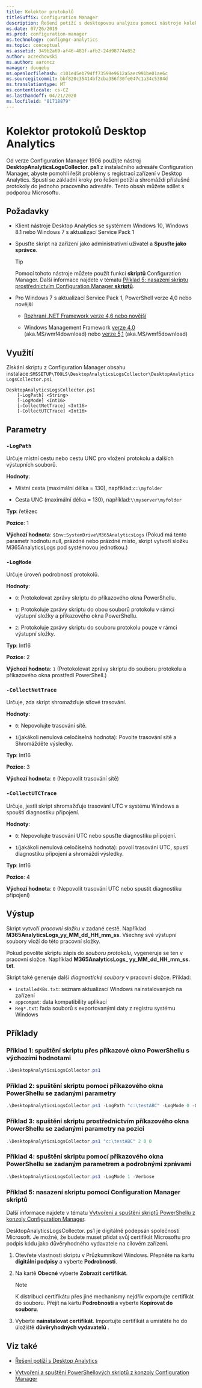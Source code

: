 ```yaml
---
title: Kolektor protokolů
titleSuffix: Configuration Manager
description: Řešení potíží s desktopovou analýzou pomocí nástroje kolektor protokolů
ms.date: 07/26/2019
ms.prod: configuration-manager
ms.technology: configmgr-analytics
ms.topic: conceptual
ms.assetid: 349b2a69-af46-481f-afb2-24d98774e852
author: aczechowski
ms.author: aaroncz
manager: dougeby
ms.openlocfilehash: c101e45eb794ff73599e9612a5aec991be01ae6c
ms.sourcegitcommit: bbf820c35414bf2cba356f30fe047c1a34c5384d
ms.translationtype: MT
ms.contentlocale: cs-CZ
ms.lasthandoff: 04/21/2020
ms.locfileid: "81718879"
---
```

# <a name="desktop-analytics-log-collector"></a>Kolektor protokolů Desktop Analytics

Od verze Configuration Manager 1906 použijte nástroj **DesktopAnalyticsLogsCollector. ps1** z instalačního adresáře Configuration Manager, abyste pomohli řešit problémy s registrací zařízení v Desktop Analytics. Spustí se základní kroky pro řešení potíží a shromáždí příslušné protokoly do jednoho pracovního adresáře. Tento obsah můžete sdílet s podporou Microsoftu.


## <a name="prerequisites"></a>Požadavky

- Klient nástroje Desktop Analytics se systémem Windows 10, Windows 8.1 nebo Windows 7 s aktualizací Service Pack 1

- Spusťte skript na zařízení jako administrativní uživatel a **Spusťte jako správce**.

    > [!Tip]
    > Pomocí tohoto nástroje můžete použít funkci **skriptů** Configuration Manager. Další informace najdete v tématu [Příklad 5: nasazení skriptu prostřednictvím Configuration Manager **skriptů**](#bkmk_ex5).

- Pro Windows 7 s aktualizací Service Pack 1, PowerShell verze 4,0 nebo novější
    - [Rozhraní .NET Framework verze 4,6 nebo novější](https://dotnet.microsoft.com/download/dotnet-framework)

    - Windows Management Framework [verze 4,0](https://support.microsoft.com/help/2819745) (aka.MS/wmf4download) nebo [verze 5,1](https://www.microsoft.com/download/details.aspx?id=54616) (aka.MS/wmf5download)

## <a name="usage"></a>Využití

Získání skriptu z Configuration Manager obsahu instalace:`SMSSETUP\TOOLS\DesktopAnalyticsLogsCollector\DesktopAnalyticsLogsCollector.ps1`

``` Syntax
DesktopAnalyticsLogsCollector.ps1
    [-LogPath] <String>
    [-LogMode] <Int16>
    [-CollectNetTrace] <Int16>
    [-CollectUTCTrace] <Int16>
```

## <a name="parameters"></a>Parametry

### `-LogPath`

Určuje místní cestu nebo cestu UNC pro vložení protokolu a dalších výstupních souborů.

**Hodnoty**:

- Místní cesta (maximální délka = 130), například:`c:\myfolder`

- Cesta UNC (maximální délka = 130), například:`\\myserver\myfolder`

**Typ**: řetězec

**Pozice**: 1

**Výchozí hodnota**: `$Env:SystemDrive\M365AnalyticsLogs` (Pokud má tento parametr hodnotu null, prázdné nebo prázdné místo, skript vytvoří složku M365AnalyticsLogs pod systémovou jednotkou.)

### `-LogMode`

Určuje úroveň podrobností protokolů.

**Hodnoty**:

- `0`: Protokolovat zprávy skriptu do příkazového okna PowerShellu.

- `1`: Protokoluje zprávy skriptu do obou souborů protokolu v rámci výstupní složky a příkazového okna PowerShellu.

- `2`: Protokoluje zprávy skriptu do souboru protokolu pouze v rámci výstupní složky.

**Typ**: Int16

**Pozice**: 2

**Výchozí hodnota**: `1` (Protokolovat zprávy skriptu do souboru protokolu a příkazového okna prostředí PowerShell.)

### `-CollectNetTrace`

Určuje, zda skript shromažďuje síťové trasování.

**Hodnoty**:

- `0`: Nepovolujte trasování sítě.

- `1`(jakákoli nenulová celočíselná hodnota): Povolte trasování sítě a Shromážděte výsledky.

**Typ**: Int16

**Pozice**: 3

**Výchozí hodnota**: `0` (Nepovolit trasování sítě)

### `-CollectUTCTrace`

Určuje, jestli skript shromažďuje trasování UTC v systému Windows a spouští diagnostiku připojení.

**Hodnoty**:

- `0`: Nepovolujte trasování UTC nebo spusťte diagnostiku připojení.

- `1`(jakákoli nenulová celočíselná hodnota): povolí trasování UTC, spustí diagnostiku připojení a shromáždí výsledky.

**Typ**: Int16

**Pozice**: 4

**Výchozí hodnota**: `0` (Nepovolit trasování UTC nebo spustit diagnostiku připojení)


## <a name="output"></a>Výstup

Skript vytvoří *pracovní složku* v zadané cestě. Například **M365AnalyticsLogs_yy_MM_dd_HH_mm_ss**. Všechny své výstupní soubory vloží do této pracovní složky.

Pokud povolíte skriptu zápis do *souboru protokolu*, vygeneruje se ten v pracovní složce. Například **M365AnalyticsLogs_ yy_MM_dd_HH_mm_ss. txt**.

Skript také generuje další *diagnostické soubory* v pracovní složce. Příklad:

- `installedKBs.txt`: seznam aktualizací Windows nainstalovaných na zařízení
- `appcompat`: data kompatibility aplikací
- `Reg*.txt`: řada souborů s exportovanými daty z registru systému Windows


## <a name="examples"></a>Příklady

### <a name="example-1-run-script-via-powershell-command-window-with-default-values"></a><a name="bkmk_ex1"></a>Příklad 1: spuštění skriptu přes příkazové okno PowerShellu s výchozími hodnotami

```PowerShell
.\DesktopAnalyticsLogsCollector.ps1
```

### <a name="example-2-run-script-via-powershell-command-window-with-specified-parameters"></a><a name="bkmk_ex2"></a>Příklad 2: spuštění skriptu pomocí příkazového okna PowerShellu se zadanými parametry

```PowerShell
.\DesktopAnalyticsLogsCollector.ps1 -LogPath "c:\testABC" -LogMode 0 -CollectNetTrace 0 -CollectUTCTrace 0
```

### <a name="example-3-run-script-via-powershell-command-window-with-specified-parameters-in-position"></a><a name="bkmk_ex3"></a>Příklad 3: spuštění skriptu prostřednictvím příkazového okna PowerShellu se zadanými parametry na pozici

```PowerShell
.\DesktopAnalyticsLogsCollector.ps1 "c:\testABC" 2 0 0
```

### <a name="example-4-run-script-via-powershell-command-window-with-specified-parameter-and-verbose-messages"></a><a name="bkmk_ex4"></a>Příklad 4: spuštění skriptu pomocí příkazového okna PowerShellu se zadaným parametrem a podrobnými zprávami

```PowerShell
.\DesktopAnalyticsLogsCollector.ps1 -LogMode 1 -Verbose
```

### <a name="example-5-deploy-script-via-configuration-manager-scripts"></a><a name="bkmk_ex5"></a>Příklad 5: nasazení skriptu pomocí Configuration Manager **skriptů**

Další informace najdete v tématu [Vytvoření a spuštění skriptů PowerShellu z konzoly Configuration Manager](../apps/deploy-use/create-deploy-scripts.md).

DesktopAnalyticsLogsCollector. ps1 je digitálně podepsán společností Microsoft. Je možné, že budete muset přidat svůj certifikát Microsoftu pro podpis kódu jako důvěryhodného vydavatele na cílovém zařízení.

1. Otevřete vlastnosti skriptu v Průzkumníkovi Windows. Přepněte na kartu **digitální podpisy** a vyberte **Podrobnosti**.

2. Na kartě **Obecné** vyberte **Zobrazit certifikát**.

    > [!Note]
    > K distribuci certifikátu přes jiné mechanismy nejdřív exportujte certifikát do souboru. Přejít na kartu **Podrobnosti** a vyberte **Kopírovat do souboru**.

3. Vyberte **nainstalovat certifikát**. Importujte certifikát a umístěte ho do úložiště **důvěryhodných vydavatelů** .


## <a name="see-also"></a>Viz také

- [Řešení potíží s Desktop Analytics](troubleshooting.md)

- [Vytvoření a spuštění PowerShellových skriptů z konzoly Configuration Manager](../apps/deploy-use/create-deploy-scripts.md)
